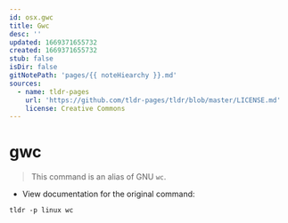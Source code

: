 ```yaml
---
id: osx.gwc
title: Gwc
desc: ''
updated: 1669371655732
created: 1669371655732
stub: false
isDir: false
gitNotePath: 'pages/{{ noteHiearchy }}.md'
sources:
  - name: tldr-pages
    url: 'https://github.com/tldr-pages/tldr/blob/master/LICENSE.md'
    license: Creative Commons
---
```

# gwc

> This command is an alias of GNU `wc`.

- View documentation for the original command:

`tldr -p linux wc`

